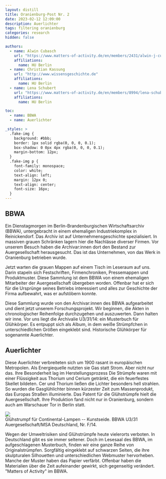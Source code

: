 ```yaml
---
layout: distill
title: Oranienburg-Post Nr. 2
date: 2023-02-12 12:09:00
description: Auerlichter
tags: filtering oranienburg
categories: research 
hidden: false

authors:
  - name: Alwin Cubasch
    url: "https://www.matters-of-activity.de/en/members/2431/alwin-j-cubasch"
    affiliations:
      name: HU Berlin
  - name: Christian Kassung
    url: "http://www.wissensgeschichte.de"
    affiliations:
      name: HU Berlin
  - name: Lena Schubert
    url: "https://www.matters-of-activity.de/en/members/8994/lena-schubert"
    affiliations:
      name: HU Berlin

toc:
  - name: BBWA
  - name: Auerlichter

_styles: >
  .fake-img {
    background: #bbb;
    border: 1px solid rgba(0, 0, 0, 0.1);
    box-shadow: 0 0px 4px rgba(0, 0, 0, 0.1);
    margin-bottom: 12px;
  }
  .fake-img p {
    font-family: monospace;
    color: white;
    text-align: left;
    margin: 12px 0;
    text-align: center;
    font-size: 16px;
  }
---
```


## BBWA

Ein Dienstagmorgen im Berlin-Brandenburgischen Wirtschaftsarchiv (BBWA),
untergebracht in einem ehemaligen Industriekomplex in Reinickendorf. Das Archiv
ist auf Unternehmensgeschichte spezialisiert. In massiven grauen Schränken
lagern hier die Nachlässe diverser Firmen. Vor unserem Besuch haben die
Archivar:innen dort den Bestand zur Auergesellschaft herausgesucht. Das ist das
Unternehmen, von das Werk in Oranienburg betrieben wurde.

Jetzt warten die grauen Mappen auf einem Tisch im Leseraum auf uns. Darin
stapeln sich Festschriften, Firmenchroniken, Pressemappen und Produktmuster.
Diese Sammlung ist dem BBWA von einem ehemaligen Mitarbeiter der
Auergesellschaft übergeben worden. Offenbar hat er sich für die Ursprünge
seines Betriebs interessiert und alles zur Geschichte der Firma aufbewahrt, was
er aufstöbern konnte. 

Diese Sammlung wurde von den Archivar:innen des BBWA aufgearbeitet und dient
jetzt unserem Forschungsprojekt. Wir beginnen, die Akten in chronologischer
Reihenfolge durchzugehen und auszuwerten. Dann halten wir inne. Vor uns liegt
die Archivalie U3/31/14: ein Musterbuch für Glühkörper. Es entpuppt sich als
Album, in dem weiße Strümpfchen in unterschiedlichen Größen eingeklebt sind.
Historische Glühkörper für sogenannte Auerlichter.

## Auerlichter

Diese Auerlichter verbreiteten sich um 1900 rasant in europäischen Metropolen.
Als Energiequelle nutzten sie Gas statt Strom. Aber nicht nur das. Ihre
Besonderheit lag im Herstellungsprozess Die Strümpfe waren mit einer
Flüssigkeit aus Thorium und Cerium getränkt, die ein feuerfestes Skellet
bildeten. Cer und Thorium ließen die Lichter besonders hell strahlen. So wurden
die Gasglühlichter binnen kürzester Zeit zum Massenprodukt, das Europas Straßen
illuminierte. Das Patent für die Glühstrümpfe hielt die Auergesellschaft. Ihre
Produktion fand nicht nur in Oranienburg, sondern auch am Warschauer Tor in
Berlin statt. 

<div class="row mt-3">
    <div class="col-sm mt-3 mt-md-0">
        <img class="img-fluid rounded z-depth-1" src="{{ site.baseurl }}/assets/img/posts/gluehstruempfe.jpg">
    </div>
</div>
<div class="caption">
    Glühstrumpf für Continental-Lampen -- Kunstseide. BBWA U3/31 Auergesellschaft/MSA Deutschland, Nr. F/14.
</div>

Wegen der Umweltrisiken sind Glühstrümpfe heute vielerorts verboten. In
Deutschland gibt es sie immer seltener. Doch im Lesesaal des BBWA, im
aufgeschlagenen Musterbuch, finden wir eine ganze Reihe von Originalstrümpfen.
Sorgfältig eingeklebt auf schwarzen Seiten, die ihre skulpturalen Silhouetten
und unterschiedlichen Webmuster hervorheben. Manche der Muster haben das Papier
verfärbt. Offenbar haben die Materialien über die Zeit aufeinander gewirkt,
sich gegenseitig verändert. "Matters of Activity" im BBWA.

